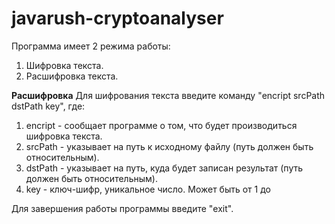 # javarush-cryptoanalyser
Программа имеет 2 режима работы:
1. Шифровка текста.
2. Расшифровка текста.

**Расшифровка**
Для шифрования текста введите команду "enсript srcPath dstPath key", где: 
1. enсript - сообщает программе о том, что будет производиться шифровка текста.
2. srcPath - указывает на путь к исходному файлу (путь должен быть относительным).
3. dstPath - указывает на путь, куда будет записан результат (путь должен быть относительным).
4. key - ключ-шифр, уникальное число. Может быть от 1 до 

Для завершения работы программы введите "exit".